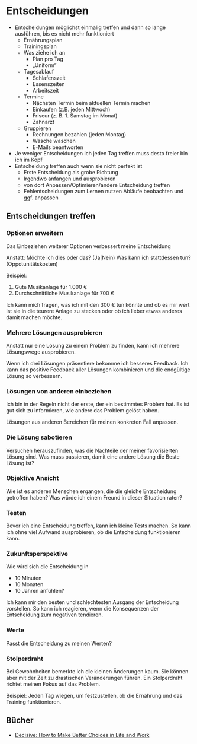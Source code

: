# Entscheidungen

- Entscheidungen möglichst einmalig treffen und dann so lange ausführen, bis es nicht mehr funktioniert
    * Ernährungsplan
    * Trainingsplan
    * Was ziehe ich an
        + Plan pro Tag
        + „Uniform“
    * Tagesablauf
        + Schlafenszeit
        + Essenszeiten
        + Arbeitszeit
    * Termine
        + Nächsten Termin beim aktuellen Termin machen
        + Einkaufen (z.B. jeden Mittwoch)
        + Friseur (z. B. 1. Samstag im Monat)
        + Zahnarzt
    * Gruppieren 
        + Rechnungen bezahlen (jeden Montag)
        + Wäsche waschen
        + E-Mails beantworten
- Je weniger Entscheidungen ich jeden Tag treffen muss desto freier bin ich im Kopf
- Entscheidung treffen auch wenn sie nicht perfekt ist 
    * Erste Entscheidung als grobe Richtung
    * Irgendwo anfangen und ausprobieren
    * von dort Anpassen/Optimieren/andere Entscheidung treffen
    * Fehlentscheidungen zum Lernen nutzen
Abläufe beobachten und ggf. anpassen

## Entscheidungen treffen

### Optionen erweitern

Das Einbeziehen weiterer Optionen verbessert meine Entscheidung

Anstatt: Möchte ich dies oder das? (Ja|Nein)
Was kann ich stattdessen tun? (Oppotunitätskosten)

Beispiel:
1. Gute Musikanlage für 1.000 €
2. Durchschnittliche Musikanlage für 700 €

Ich kann mich fragen, was ich mit den 300 € tun könnte und ob es mir wert ist sie in die teurere Anlage zu stecken oder ob ich lieber etwas anderes damit machen möchte.

### Mehrere Lösungen ausprobieren

Anstatt nur eine Lösung zu einem Problem zu finden, kann ich mehrere Lösungswege ausprobieren.

Wenn ich drei Lösungen präsentiere bekomme ich besseres Feedback.
Ich kann das positive Feedback aller Lösungen kombinieren und die endgültige Lösung so verbessern.

### Lösungen von anderen einbeziehen

Ich bin in der Regeln nicht der erste, der ein bestimmtes Problem hat.
Es ist gut sich zu informieren, wie andere das Problem gelöst haben.

Lösungen aus anderen Bereichen für meinen konkreten Fall anpassen.

### Die Lösung sabotieren

Versuchen herauszufinden, was die Nachteile der meiner favorisierten Lösung sind.
Was muss passieren, damit eine andere Lösung die Beste Lösung ist?

### Objektive Ansicht

Wie ist es anderen Menschen ergangen, die die gleiche Entscheidung getroffen haben?
Was würde ich einem Freund in dieser Situation raten?

### Testen

Bevor ich eine Entscheidung treffen, kann ich kleine Tests machen. So kann ich ohne viel Aufwand ausprobieren, ob die Entscheidung funktionieren kann.

### Zukunftsperspektive

Wie wird sich die Entscheidung in 
- 10 Minuten
- 10 Monaten
- 10 Jahren 
anfühlen?

Ich kann mir den besten und schlechtesten Ausgang der Entscheidung vorstellen. So kann ich reagieren, wenn die Konsequenzen der Entscheidung zum negativen tendieren.

### Werte

Passt die Entscheidung zu meinen Werten?

### Stolperdraht

Bei Gewohnheiten bemerkte ich die kleinen Änderungen kaum. Sie können aber mit der Zeit zu drastischen Veränderungen führen.
Ein Stolperdraht richtet meinen Fokus auf das Problem.

Beispiel:
Jeden Tag wiegen, um festzustellen, ob die Ernährung und das Training funktionieren.

## Bücher

- [Decisive: How to Make Better Choices in Life and Work](https://www.goodreads.com/book/show/15798078-decisive)
